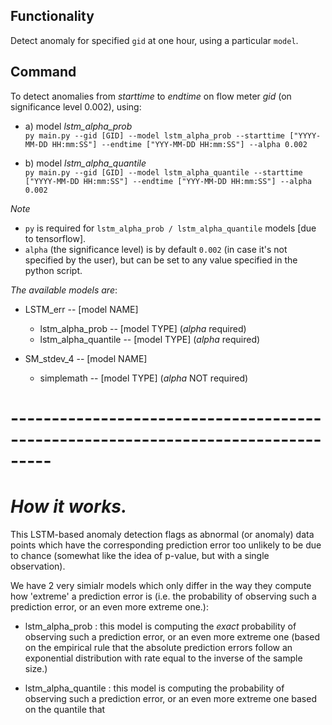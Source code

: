 ## Functionality 

Detect anomaly for specified `gid` at one hour, using a particular `model`.

## Command
To detect anomalies from *starttime* to *endtime* on flow meter *gid* (on significance level 0.002), using:
- a) model *lstm_alpha_prob* \
`py main.py --gid [GID] --model lstm_alpha_prob --starttime ["YYYY-MM-DD HH:mm:SS"] --endtime ["YYY-MM-DD HH:mm:SS"] --alpha 0.002`

- b) model *lstm_alpha_quantile* \
`py main.py --gid [GID] --model lstm_alpha_quantile --starttime ["YYYY-MM-DD HH:mm:SS"] --endtime ["YYY-MM-DD HH:mm:SS"] --alpha 0.002`

_Note_
- `py` is required for `lstm_alpha_prob / lstm_alpha_quantile` models [due to tensorflow].
- `alpha` (the significance level) is by default `0.002` (in case it's not specified by the user), but can be set to any value specified in the python script.

*The available models are*: 

  * LSTM_err -- [model NAME]
    - lstm_alpha_prob -- [model TYPE] (*alpha* required)
    - lstm_alpha_quantile -- [model TYPE] (*alpha* required)

  * SM_stdev_4 -- [model NAME]
    - simplemath -- [model TYPE] (*alpha* NOT required)


# --------------------------------------------------------------------------------- 
# _How it works._

This LSTM-based anomaly detection flags as abnormal (or anomaly) data points which have the corresponding prediction error too unlikely to be due to chance (somewhat like the idea of p-value, but with a single observation).  

We have 2 very simialr models which only differ in the way they compute how 'extreme' a prediction error is (i.e. the probability of observing such a prediction error, or an even more extreme one.):

 - lstm_alpha_prob : this model is computing the *exact* probability of observing such a prediction error, or an even more extreme one (based on the empirical rule that the absolute prediction errors follow an exponential distribution with rate equal to the inverse of the sample size.)

 - lstm_alpha_quantile : this model is computing the  probability of observing such a prediction error, or an even more extreme one based on the quantile that

